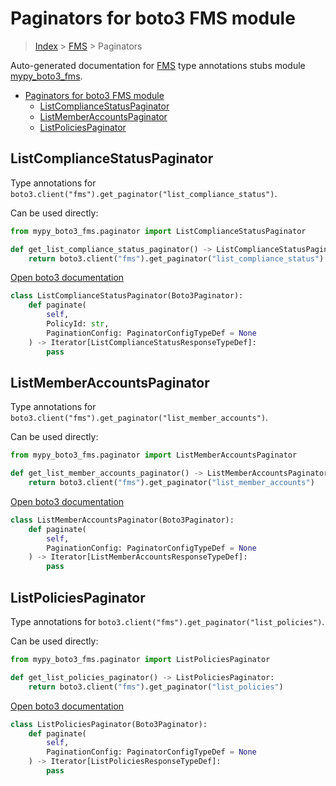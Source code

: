 # Paginators for boto3 FMS module

> [Index](../README.md) > [FMS](./README.md) > Paginators

Auto-generated documentation for [FMS](https://boto3.amazonaws.com/v1/documentation/api/latest/reference/services/fms.html#FMS)
type annotations stubs module [mypy_boto3_fms](https://pypi.org/project/mypy-boto3-fms/).

- [Paginators for boto3 FMS module](#paginators-for-boto3-fms-module)
  - [ListComplianceStatusPaginator](#listcompliancestatuspaginator)
  - [ListMemberAccountsPaginator](#listmemberaccountspaginator)
  - [ListPoliciesPaginator](#listpoliciespaginator)

## ListComplianceStatusPaginator

Type annotations for `boto3.client("fms").get_paginator("list_compliance_status")`.

Can be used directly:

```python
from mypy_boto3_fms.paginator import ListComplianceStatusPaginator

def get_list_compliance_status_paginator() -> ListComplianceStatusPaginator:
    return boto3.client("fms").get_paginator("list_compliance_status")
```

[Open boto3 documentation](https://boto3.amazonaws.com/v1/documentation/api/latest/reference/services/fms.html#FMS.Paginator.ListComplianceStatus)

```python
class ListComplianceStatusPaginator(Boto3Paginator):
    def paginate(
        self,
        PolicyId: str,
        PaginationConfig: PaginatorConfigTypeDef = None
    ) -> Iterator[ListComplianceStatusResponseTypeDef]:
        pass
```
## ListMemberAccountsPaginator

Type annotations for `boto3.client("fms").get_paginator("list_member_accounts")`.

Can be used directly:

```python
from mypy_boto3_fms.paginator import ListMemberAccountsPaginator

def get_list_member_accounts_paginator() -> ListMemberAccountsPaginator:
    return boto3.client("fms").get_paginator("list_member_accounts")
```

[Open boto3 documentation](https://boto3.amazonaws.com/v1/documentation/api/latest/reference/services/fms.html#FMS.Paginator.ListMemberAccounts)

```python
class ListMemberAccountsPaginator(Boto3Paginator):
    def paginate(
        self,
        PaginationConfig: PaginatorConfigTypeDef = None
    ) -> Iterator[ListMemberAccountsResponseTypeDef]:
        pass
```
## ListPoliciesPaginator

Type annotations for `boto3.client("fms").get_paginator("list_policies")`.

Can be used directly:

```python
from mypy_boto3_fms.paginator import ListPoliciesPaginator

def get_list_policies_paginator() -> ListPoliciesPaginator:
    return boto3.client("fms").get_paginator("list_policies")
```

[Open boto3 documentation](https://boto3.amazonaws.com/v1/documentation/api/latest/reference/services/fms.html#FMS.Paginator.ListPolicies)

```python
class ListPoliciesPaginator(Boto3Paginator):
    def paginate(
        self,
        PaginationConfig: PaginatorConfigTypeDef = None
    ) -> Iterator[ListPoliciesResponseTypeDef]:
        pass
```